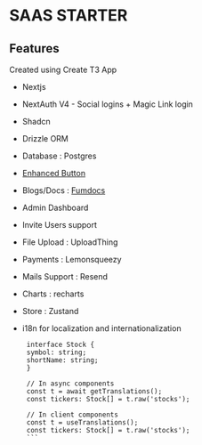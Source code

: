 # SAAS STARTER

## Features

Created using Create T3 App

- Nextjs
- NextAuth V4 - Social logins + Magic Link login
- Shadcn
- Drizzle ORM
- Database : Postgres
- [Enhanced Button](https://enhanced-button.vercel.app/)
- Blogs/Docs : [Fumdocs](https://fumadocs.vercel.app/docs/mdx)
- Admin Dashboard
- Invite Users support
- File Upload : UploadThing
- Payments : Lemonsqueezy
- Mails Support : Resend
- Charts : recharts
- Store : Zustand
- i18n for localization and internationalization

  ````tsx
   interface Stock {
   symbol: string;
   shortName: string;
   }

   // In async components
   const t = await getTranslations();
   const tickers: Stock[] = t.raw('stocks');

   // In client components
   const t = useTranslations();
   const tickers: Stock[] = t.raw('stocks');
   ```
  ````
